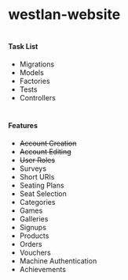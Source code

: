 # westlan-website

#

#### Task List
- Migrations
- Models
- Factories
- Tests
- Controllers

#

#### Features
- ~~Account Creation~~
- ~~Account Editing~~
- ~~User Roles~~
- Surveys
- Short URIs
- Seating Plans
- Seat Selection
- Categories
- Games
- Galleries
- Signups
- Products
- Orders
- Vouchers
- Machine Authentication
- Achievements
